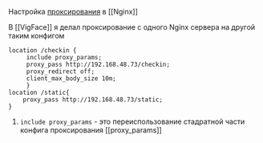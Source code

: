Настройка [проксирования](прокси-сервер) в [[Nginx]] 

В [[VigFace]] я делал проксирование с одного Nginx сервера на другой таким конфигом
```nginx
location /checkin {
     include proxy_params;
     proxy_pass http://192.168.48.73/checkin;
     proxy_redirect off;                                                                                                          
     client_max_body_size 10m;
     }                                                                                                                                                                                                                    location /static{                                                                                                               
    proxy_pass http://192.168.48.73/static;                                                                                 }                                       
```

1. `include proxy_params` - это переиспользование стадратной части конфига проксирования [[proxy_params]]

